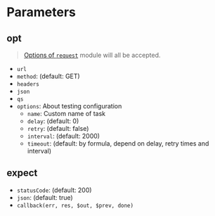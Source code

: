 # Parameters

## opt

  > [Options of `request`](https://github.com/request/request#requestoptions-callback) module will all be accepted.

  * `url`
  * `method`: (default: GET)
  * `headers`
  * `json`
  * `qs`
  * `options`: About testing configuration
    - `name`: Custom name of task
    - `delay`: (default: 0)
    - `retry`: (default: false)
    - `interval`: (default: 2000)
    - `timeout`: (default: by formula, depend on delay, retry times and interval)

## expect
  * `statusCode`: (default: 200)
  * `json`: (default: true)
  * `callback(err, res, $out, $prev, done)`

